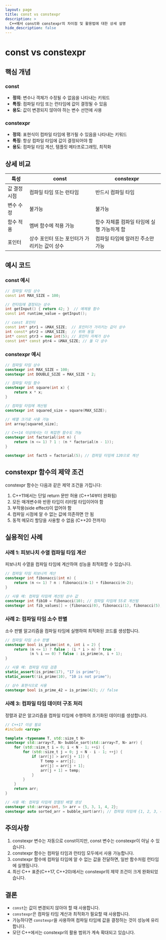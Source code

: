 ```yaml
---
layout: page
title: const vs constexpr
description: >
  C++에서 const와 constexpr의 차이점 및 활용법에 대한 상세 설명
hide_description: false
---
```


# const vs constexpr

## 핵심 개념

### const
- **정의**: 변수나 객체가 수정될 수 없음을 나타내는 키워드
- **특징**: 컴파일 타임 또는 런타임에 값이 결정될 수 있음
- **용도**: 값이 변경되지 않아야 하는 변수 선언에 사용

### constexpr 
- **정의**: 표현식이 컴파일 타임에 평가될 수 있음을 나타내는 키워드
- **특징**: 항상 컴파일 타임에 값이 결정되어야 함
- **용도**: 컴파일 타임 계산, 템플릿 메타프로그래밍, 최적화

## 상세 비교

| 특성 | const | constexpr |
|------|-------|-----------|
| 값 결정 시점 | 컴파일 타임 또는 런타임 | 반드시 컴파일 타임 |
| 변수 수정 | 불가능 | 불가능 |
| 함수 적용 | 멤버 함수에 적용 가능 | 함수 자체를 컴파일 타임에 실행 가능하게 함 |
| 포인터 | 상수 포인터 또는 포인터가 가리키는 값이 상수 | 컴파일 타임에 알려진 주소만 가능 |

## 예시 코드

### const 예시

```cpp
// 컴파일 타임 상수
const int MAX_SIZE = 100;

// 런타임에 결정되는 상수
int getInput() { return 42; }  // 예제용 함수
const int runtime_value = getInput();

// const 포인터
const int* ptr1 = &MAX_SIZE;  // 포인터가 가리키는 값이 상수
int const* ptr2 = &MAX_SIZE;  // 위와 동일
int* const ptr3 = new int(5); // 포인터 자체가 상수
const int* const ptr4 = &MAX_SIZE; // 둘 다 상수
```

### constexpr 예시

```cpp
// 컴파일 타임 상수
constexpr int MAX_SIZE = 100;
constexpr int DOUBLE_SIZE = MAX_SIZE * 2;

// 컴파일 타임 함수
constexpr int square(int x) {
    return x * x;
}

// 컴파일 타임에 계산됨
constexpr int squared_size = square(MAX_SIZE);

// 배열 크기로 사용 가능
int array[squared_size];

// C++14 이상에서는 더 복잡한 함수도 가능
constexpr int factorial(int n) {
    return (n <= 1) ? 1 : (n * factorial(n - 1));
}

constexpr int fact5 = factorial(5); // 컴파일 타임에 120으로 계산
```

## constexpr 함수의 제약 조건

constexpr 함수는 다음과 같은 제약 조건을 가집니다:

1. C++11에서는 단일 return 문만 허용 (C++14부터 완화됨)
2. 모든 매개변수와 반환 타입이 리터럴 타입이어야 함
3. 부작용(side effect)이 없어야 함
4. 컴파일 시점에 알 수 없는 값에 의존하면 안 됨
5. 동적 메모리 할당을 사용할 수 없음 (C++20 전까지)

## 실용적인 사례

### 사례 1: 피보나치 수열 컴파일 타임 계산
피보나치 수열을 컴파일 타임에 계산하여 성능을 최적화할 수 있습니다.

```cpp
// 컴파일 타임 피보나치 계산
constexpr int fibonacci(int n) {
    return (n <= 1) ? n : fibonacci(n-1) + fibonacci(n-2);
}

// 사용 예: 컴파일 타임에 계산된 상수 값
constexpr int fib10 = fibonacci(10); // 컴파일 타임에 55로 계산됨
constexpr int fib_values[] = {fibonacci(0), fibonacci(1), fibonacci(5), fibonacci(10)};
```

### 사례 2: 컴파일 타임 소수 판별
소수 판별 알고리즘을 컴파일 타임에 실행하여 최적화된 코드를 생성합니다.

```cpp
// 컴파일 타임 소수 판별
constexpr bool is_prime(int n, int i = 2) {
    return (n <= 1) ? false : (i * i > n) ? true : 
           (n % i == 0) ? false : is_prime(n, i + 1);
}

// 사용 예: 컴파일 타임 검증
static_assert(is_prime(17), "17 is prime");
static_assert(!is_prime(10), "10 is not prime");

// 상수 표현식으로 사용
constexpr bool is_prime_42 = is_prime(42); // false
```

### 사례 3: 컴파일 타임 데이터 구조 처리
정렬과 같은 알고리즘을 컴파일 타임에 수행하여 초기화된 데이터를 생성합니다.

```cpp
// C++17 이상 필요
#include <array>

template <typename T, std::size_t N>
constexpr std::array<T, N> bubble_sort(std::array<T, N> arr) {
    for (std::size_t i = 0; i < N - 1; ++i) {
        for (std::size_t j = 0; j < N - i - 1; ++j) {
            if (arr[j] > arr[j + 1]) {
                T temp = arr[j];
                arr[j] = arr[j + 1];
                arr[j + 1] = temp;
            }
        }
    }
    return arr;
}

// 사용 예: 컴파일 타임에 정렬된 배열 생성
constexpr std::array<int, 5> arr = {5, 3, 1, 4, 2};
constexpr auto sorted_arr = bubble_sort(arr); // 컴파일 타임에 {1, 2, 3, 4, 5}로 정렬
```

## 주의사항

1. constexpr 변수는 자동으로 const이지만, const 변수는 constexpr이 아닐 수 있습니다.
2. constexpr 함수는 컴파일 타임과 런타임 모두에서 사용 가능합니다.
3. constexpr 함수에 컴파일 타임에 알 수 없는 값을 전달하면, 일반 함수처럼 런타임에 실행됩니다.
4. 최신 C++ 표준(C++17, C++20)에서는 constexpr의 제약 조건이 크게 완화되었습니다.

## 결론

- `const`는 값이 변경되지 않아야 할 때 사용합니다.
- `constexpr`은 컴파일 타임 계산과 최적화가 필요할 때 사용합니다.
- 가능하다면 `constexpr`을 사용하여 컴파일 타임에 값을 결정하는 것이 성능에 유리합니다.
- 모던 C++에서는 constexpr의 활용 범위가 계속 확대되고 있습니다. 